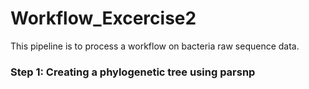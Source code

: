 # Workflow_Excercise2
This pipeline is to process a workflow on bacteria raw sequence data. 

### Step 1: Creating a phylogenetic tree using parsnp
